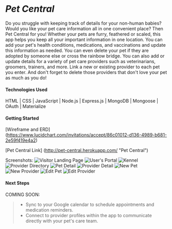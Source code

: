 # *__Pet Central__*

Do you struggle with keeping track of details for your non-human babies? Would you like your pet care information all in one convenient place? Then Pet Central for you! Whether your pets are furry, feathered or scaled, this app helps you keep all your important information in one location. You can add your pet's health conditions, medications, and vaccinations and update this information as needed. You can even delete your pet if they are adopted by someone else or cross the rainbow bridge. You can also add or update details for a variety of pet care providers such as veterinarians, groomers, trainers, and more. Link a new or existing provider to each pet you enter. And don't forget to delete those providers that don't love your pet as much as you do!

#### **Technologies Used**
HTML   |  CSS  |  JavaScript  |  Node.js  | Express.js |  MongoDB  |  Mongoose  | OAuth  |  Materialize


#### **Getting Started**

[Wireframe and ERD] (https://www.lucidchart.com/invitations/accept/86c01012-d136-4989-b681-2e59f419e4a2)

[Pet Central Link] (http://pet-central.herokuapp.com/ "Pet Central")

Screenshots: 
![Visitor Landing Page](https://i.imgur.com/UwTOOG5l.png)
![User's Portal](https://i.imgur.com/7qt7u8Ml.png)
![Kennel](https://i.imgur.com/4aulcLHm.png)
![Provider Directory](https://i.imgur.com/vTYSfzMm.png)
![Pet Detail](https://i.imgur.com/Kc8A6ZLm.png)
![Provider Detail](https://i.imgur.com/vZLztwMm.png)
![New Pet](https://i.imgur.com/xwaFGWxm.png)
![New Provider](https://i.imgur.com/NxZTiw9m.png)
![Edit Pet](https://i.imgur.com/3uRuUGsm.png)
![Edit Provider](https://i.imgur.com/RCockjMm.png)


#### **Next Steps**

COMING SOON: 
> * Sync to your Google calendar to schedule appointments and medication reminders. 
> * Connect to provider profiles within the app to communicate directly with your pet's care team.